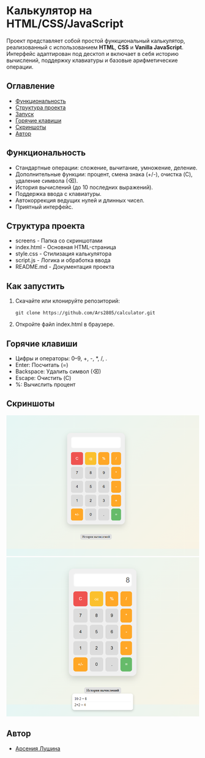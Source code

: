 # Калькулятор на HTML/CSS/JavaScript

Проект представляет собой простой функциональный калькулятор, реализованный с использованием **HTML**, **CSS** и **Vanilla JavaScript**. Интерфейс адаптирован под десктоп и включает в себя историю вычислений, поддержку клавиатуры и базовые арифметические операции.

## Оглавление

- [Функциональность](#функциональность)
- [Структура проекта](#структура-проекта)
- [Запуск](#как-запустить)
- [Горячие клавиши](#горячие-клавиши)
- [Скриншоты](#скриншоты)
- [Автор](#автор)

## Функциональность

- Стандартные операции: сложение, вычитание, умножение, деление.
- Дополнительные функции: процент, смена знака (+/-), очистка (C), удаление символа (⌫).
- История вычислений (до 10 последних выражений).
- Поддержка ввода с клавиатуры.
- Автокоррекция ведущих нулей и длинных чисел.
- Приятный интерфейс.

## Структура проекта

- screens - Папка со скриншотами
- index.html - Основная HTML-страница
- style.css - Стилизация калькулятора
- script.js - Логика и обработка ввода
- README.md - Документация проекта

## Как запустить

1. Скачайте или клонируйте репозиторий:

   ```
   git clone https://github.com/Ars2805/calculator.git
   ```

2. Откройте файл index.html в браузере.

## Горячие клавиши

- Цифры и операторы: 0–9, +, -, *, /, .
- Enter: Посчитать (=)
- Backspace: Удалить символ (⌫)
- Escape: Очистить (C)
- %: Вычислить процент

## Скриншоты

![](screens/1.png)
![](screens/2.png)

## Автор

- [Арсения Лушина](https://github.com/Ars2805)